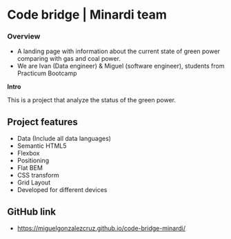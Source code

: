 # Code bridge | Minardi team

### Overview

- A landing page with information about the current state of green power comparing with gas and coal power.
- We are Ivan (Data engineer) & Miguel (software engineer), students from Practicum Bootcamp

**Intro**

This is a project that analyze the status of the green power.

## Project features

- Data (Include all data languages)
- Semantic HTML5
- Flexbox
- Positioning
- Flat BEM
- CSS transform
- Grid Layout
- Developed for different devices

## GitHub link

- https://miguelgonzalezcruz.github.io/code-bridge-minardi/
